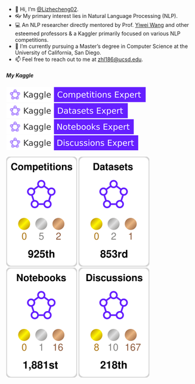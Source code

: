 - 👋 Hi, I’m [@Lizhecheng02](https://github.com/Lizhecheng02).
- 👓 My primary interest lies in Natural Language Processing (NLP).
- 💻 An NLP researcher directly mentored by Prof. [Yiwei Wang](https://github.com/wangywUST) and other esteemed professors & a Kaggler primarily focused on various NLP competitions.
- 🌱 I’m currently pursuing a Master’s degree in Computer Science at the University of California, San Diego.
- 📫 Feel free to reach out to me at [zhl186@ucsd.edu](mailto:zhl186@ucsd.edu).

##### My Kaggle

![](./kaggle-badges/CompetitionsRank/flat-square-white.svg) ![](./kaggle-badges/DatasetsRank/flat-square-white.svg) 
![](./kaggle-badges/NotebooksRank/flat-square-white.svg) ![](./kaggle-badges/DiscussionsRank/flat-square-white.svg)

![](./kaggle-plates/Competitions/white.svg) ![](./kaggle-plates/Datasets/white.svg) ![](./kaggle-plates/Notebooks/white.svg) ![](./kaggle-plates/Discussions/white.svg)